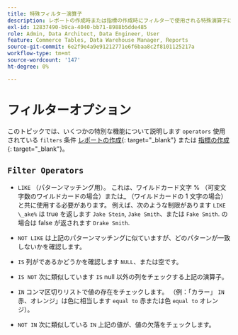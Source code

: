 ```yaml
---
title: 特殊フィルター演算子
description: レポートの作成時または指標の作成時にフィルターで使用される特殊演算子について説明します。
exl-id: 12837490-b9ca-4040-bb71-8988b5dde485
role: Admin, Data Architect, Data Engineer, User
feature: Commerce Tables, Data Warehouse Manager, Reports
source-git-commit: 6e2f9e4a9e91212771e6f6baa8c2f8101125217a
workflow-type: tm+mt
source-wordcount: '147'
ht-degree: 0%

---
```


# フィルターオプション

このトピックでは、いくつかの特別な機能について説明します `operators` 使用されている `filters` 条件 [レポートの作成](../../tutorials/using-visual-report-builder.md){: target=&quot;_blank&quot;} または [指標の作成](../../data-user/reports/ess-manage-data-metrics.md){: target=&quot;_blank&quot;}。

## `Filter Operators`

* `LIKE` （パターンマッチング用）。 これは、ワイルドカード文字 % （可変文字数のワイルドカードの場合）または_ （ワイルドカードの 1 文字の場合）と共に使用する必要があります。  例えば、次のような制限があります `LIKE \_ake%` は true を返します `Jake Stein`, `Jake Smith`、または `Fake Smith`.  の場合は false が返されます `Drake Smith`.

* `NOT LIKE` は上記のパターンマッチングに似ていますが、どのパターンが一致しないかを確認します。

* `IS` 列がであるかどうかを確認します `NULL`、または空です。

* `IS NOT` 次に類似しています `IS` null 以外の列をチェックする上記の演算子。

* `IN` コンマ区切りリストで値の存在をチェックします。 （例：「カラー」 `IN` 赤、オレンジ」は色に相当します `equal to` 赤または色 `equal to` オレンジ）。

* `NOT IN` 次に類似している `IN` 上記の値が、値の欠落をチェックします。
